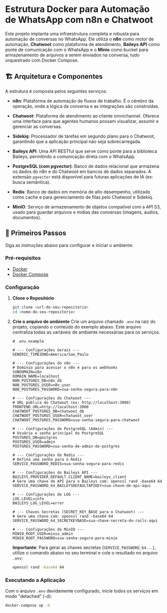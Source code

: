 # Estrutura Docker para Automação de WhatsApp com n8n e Chatwoot

Este projeto implanta uma infraestrutura completa e robusta para automação de conversas no WhatsApp. Ele utiliza o **n8n** como motor de automação, **Chatwoot** como plataforma de atendimento, **Baileys API** como ponte de comunicação com o WhatsApp e o **Minio** como bucket para armazenamento de arquivos a serem enviados na conversa, tudo orquestrado com Docker Compose.

## 🏗️ Arquitetura e Componentes

A estrutura é composta pelos seguintes serviços:

* **n8n**: Plataforma de automação de fluxos de trabalho. É o cérebro da operação, onde a lógica da conversa e as integrações são construídas.

* **Chatwoot**: Plataforma de atendimento ao cliente omnichannel. Oferece uma interface para que agentes humanos possam visualizar, assumir e gerenciar as conversas.

* **Sidekiq**: Processador de tarefas em segundo plano para o Chatwoot, garantindo que a aplicação principal não seja sobrecarregada.

* **Baileys API**: Uma API RESTful que serve como ponte para a biblioteca Baileys, permitindo a comunicação direta com o WhatsApp.

* **PostgreSQL (com pgvector)**: Banco de dados relacional que armazena os dados do n8n e do Chatwoot em bancos de dados separados. A extensão `pgvector` está disponível para futuras aplicações de IA (ex: busca semântica).

* **Redis**: Banco de dados em memória de alto desempenho, utilizado como cache e para gerenciamento de filas pelo Chatwoot e Sidekiq.

* **MinIO**: Serviço de armazenamento de objetos compatível com a API S3, usado para guardar arquivos e mídias das conversas (imagens, áudios, documentos).

## 🚀 Primeiros Passos

Siga as instruções abaixo para configurar e iniciar o ambiente.

### Pré-requisitos

* [Docker](https://docs.docker.com/get-docker/)
* [Docker Compose](https://docs.docker.com/compose/install/)

### Configuração

1.  **Clone o Repositório**
    ```bash
    git clone <url-do-seu-repositorio>
    cd <nome-do-seu-repositorio>
    ```

2.  **Crie o arquivo de ambiente**
    Crie um arquivo chamado `.env` na raiz do projeto, copiando o conteúdo do exemplo abaixo. Este arquivo centraliza todas as variáveis de ambiente necessárias para os serviços.

    ```dotenv
    # .env.example

    # --- Configurações Gerais ---
    GENERIC_TIMEZONE=America/Sao_Paulo

    # --- Configurações do n8n ---
    # Domínio para acessar o n8n e para os webhooks
    SUBDOMAIN=n8n
    DOMAIN_NAME=localhost
    N8N_POSTGRES_DB=n8n_db
    N8N_POSTGRES_USER=n8n_user
    N8N_POSTGRES_PASSWORD=sua-senha-segura-para-n8n

    # --- Configurações do Chatwoot ---
    # URL pública do Chatwoot (ex: http://localhost:3000)
    FRONTEND_URL=http://localhost:3000
    CHATWOOT_POSTGRES_DB=chatwoot_db
    CHATWOOT_POSTGRES_USER=chatwoot_user
    CHATWOOT_POSTGRES_PASSWORD=sua-senha-segura-para-chatwoot

    # --- Configurações do PostgreSQL (Admin) ---
    # Usuário e senha principal do PostgreSQL
    POSTGRES_DB=postgres
    POSTGRES_USER=admin
    POSTGRES_PASSWORD=sua-senha-de-admin-do-postgres

    # --- Configurações do Redis ---
    # Defina uma senha para o Redis
    SERVICE_PASSWORD_REDIS=sua-senha-segura-para-redis

    # --- Configurações do Baileys API ---
    BAILEYS_PROVIDER_DEFAULT_CLIENT_NAME=baileys_client
    # Gere uma chave de API para o Baileys com: openssl rand -base64 64
    SERVICE_PASSWORD_64_BAILEYSDEFAULTAPIKEY=sua-chave-de-api-aqui

    # --- Configurações de LOG ---
    LOG_LEVEL=info
    BAILEYS_LOG_LEVEL=error

    # --- Chaves Secretas (SECRET_KEY_BASE para o Chatwoot) ---
    # Gere uma chave com: openssl rand -base64 64
    SERVICE_PASSWORD_64_SECRETKEYBASE=sua-chave-secreta-do-rails-aqui

    # --- Configurações do MinIO ---
    MINIO_ROOT_USER=minio_admin
    MINIO_ROOT_PASSWORD=sua-senha-segura-para-minio
    ```

    **Importante**: Para gerar as chaves secretas (`SERVICE_PASSWORD_64...`), utilize o comando abaixo no seu terminal e cole o resultado no arquivo `.env`:
    ```bash
    openssl rand -base64 64
    ```

### Executando a Aplicação

Com o arquivo `.env` devidamente configurado, inicie todos os serviços em modo "detached" (-d):

```bash
docker-compose up -d
```